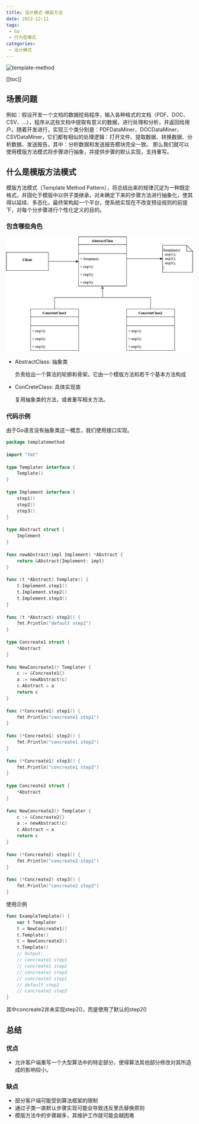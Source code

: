 ```yaml
---
title: 设计模式-模版方法
date: 2022-12-11
tags:
 - Go
 - 行为型模式
categories:
 - 设计模式
---
```


![template-method](https://refactoringguru.cn/images/patterns/content/template-method/template-method-2x.png)

<!-- more -->

[[toc]]

## 场景问题

例如：假设开发一个文档的数据挖局程序，输入各种格式的文档（PDF、DOC、CSV、...），程序从这些文档中提取有意义的数据，进行处理和分析，并返回给用户。随着开发进行，实现三个类分别是：PDFDataMiner、DOCDataMiner、CSVDataMiner，它们都有相似的处理逻辑：打开文件、提取数据、转换数据、分析数据、发送报告。其中：分析数据和发送报告模块完全一致。
那么我们就可以使用模版方法模式将步骤进行抽象，并提供步骤的默认实现，支持重写。

## 什么是模版方法模式

模版方法模式（Template Method Pattern），将总结出来的规律沉淀为一种既定格式，并固化于模版中以供子类继承，对未确定下来的步骤方法进行抽象化，使其得以延续、多态化，最终架构起一个平台，使系统实现在不改变预设规则的前提下，对每个分步骤进行个性化定义的目的。

### 包含哪些角色

![template-method](../images/template-method.png)

- AbstractClass: 抽象类
  
  负责给出一个算法的轮廓和骨架。它由一个模版方法和若干个基本方法构成

- ConCreteClass: 具体实现类
  
  复用抽象类的方法，或者重写相关方法。

### 代码示例

由于Go语言没有抽象类这一概念，我们使用接口实现。

```go
package templatemethod

import "fmt"

type Templater interface {
	Template()
}

type Implement interface {
	step1()
	step2()
	step3()
}

type Abstract struct {
	Implement
}

func newAbstract(impl Implement) *Abstract {
	return &Abstract{Implement: impl}
}

func (t *Abstract) Template() {
	t.Implement.step1()
	t.Implement.step2()
	t.Implement.step3()
}

func (t *Abstract) step2() {
	fmt.Println("default step2")
}

type Concreate1 struct {
	*Abstract
}

func NewConcreate1() Templater {
	c := &Concreate1{}
	a := newAbstract(c)
	c.Abstract = a
	return c
}

func (*Concreate1) step1() {
	fmt.Println("concreate1 step1")
}

func (*Concreate1) step2() {
	fmt.Println("concreate1 step2")
}

func (*Concreate1) step3() {
	fmt.Println("concreate1 step3")
}

type Concreate2 struct {
	*Abstract
}

func NewConcreate2() Templater {
	c := &Concreate2{}
	a := newAbstract(c)
	c.Abstract = a
	return c
}

func (*Concreate2) step1() {
	fmt.Println("concreate2 step1")
}

func (*Concreate2) step3() {
	fmt.Println("concreate2 step3")
}
```

使用示例

```go
func ExampleTemplate() {
	var t Templater
	t = NewConcreate1()
	t.Template()
	t = NewConcreate2()
	t.Template()
	// Output:
	// concreate1 step1
	// concreate1 step2
	// concreate1 step3
	// concreate2 step1
	// default step2
	// concreate2 step3
}
```

其中concreate2并未实现step2()，而是使用了默认的step2()

## 总结

### 优点

- 允许客户端重写一个大型算法中的特定部分，使得算法其他部分修改对其所造成的影响较小。
  
### 缺点

- 部分客户端可能受到算法框架的限制
- 通过子类一直默认步骤实现可能会导致违反里氏替换原则
- 模版方法中的步骤越多，其维护工作就可能会越困难
